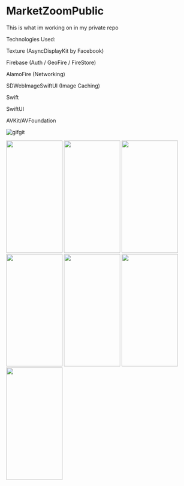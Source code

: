 # MarketZoomPublic
This is what im working on in my private repo

Technologies Used:

Texture (AsyncDisplayKit by Facebook)

Firebase (Auth / GeoFire / FireStore)

AlamoFire (Networking)

SDWebImageSwiftUI (Image Caching)


Swift

SwiftUI

AVKit/AVFoundation

![gifgit](https://user-images.githubusercontent.com/3187878/114280480-4727f800-99ee-11eb-8cd7-daba3fba2131.gif)

<img src="https://user-images.githubusercontent.com/3187878/124344438-fbb55e00-db86-11eb-808f-913781be1067.PNG" width="150" height="300">
<img src="https://user-images.githubusercontent.com/3187878/124344423-ec361500-db86-11eb-80b9-83a30059d8d6.PNG" width="150" height="300">
<img src="https://user-images.githubusercontent.com/3187878/124344426-edffd880-db86-11eb-8290-e59134b3233f.PNG" width="150" height="300">
<img src="https://user-images.githubusercontent.com/3187878/124344430-f2c48c80-db86-11eb-9f2e-5afc2883fbed.PNG" width="150" height="300">
<img src="https://user-images.githubusercontent.com/3187878/124344432-f35d2300-db86-11eb-916e-e13e3930c891.PNG" width="150" height="300">
<img src="https://user-images.githubusercontent.com/3187878/124344433-f3f5b980-db86-11eb-9bd5-05616a03a0b5.PNG" width="150" height="300">
<img src="https://user-images.githubusercontent.com/3187878/124344437-fb1cc780-db86-11eb-9b23-d97a32312085.PNG" width="150" height="300"">

